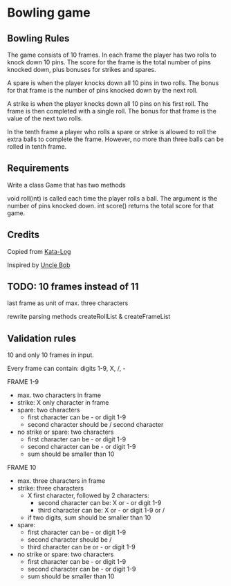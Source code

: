 # Bowling game

## Bowling Rules
The game consists of 10 frames. In each frame the player has two rolls to knock down 10 pins. The score for the frame is the total number of pins knocked down, plus bonuses for strikes and spares.

A spare is when the player knocks down all 10 pins in two rolls. The bonus for that frame is the number of pins knocked down by the next roll.

A strike is when the player knocks down all 10 pins on his first roll. The frame is then completed with a single roll. The bonus for that frame is the value of the next two rolls.

In the tenth frame a player who rolls a spare or strike is allowed to roll the extra balls to complete the frame. However, no more than three balls can be rolled in tenth frame.

## Requirements
Write a class Game that has two methods

void roll(int) is called each time the player rolls a ball. The argument is the number of pins knocked down.
int score() returns the total score for that game.

## Credits
Copied from [Kata-Log](https://kata-log.rocks/bowling-game-kata)

Inspired by [Uncle Bob](http://butunclebob.com/ArticleS.UncleBob.TheBowlingGameKata)

## TODO: 10 frames instead of 11
last frame as unit of max. three characters

rewrite parsing methods createRollList & createFrameList

## Validation rules
10 and only 10 frames in input.

Every frame can contain: digits 1-9, X, /, -

FRAME 1-9
* max. two characters in frame
* strike: X only character in frame
* spare: two characters
  * first character can be - or digit 1-9
  * second character should be / second character
* no strike or spare: two characters
  * first character can be - or digit 1-9
  * second character can be - or digit 1-9
  * sum should be smaller than 10

FRAME 10
* max. three characters in frame
* strike: three characters
  * X first character, followed by 2 characters:
    * second character can be: X or - or digit 1-9
    * third character can be: X or - or digit 1-9 or /
  * if two digits, sum should be smaller than 10
* spare: 
  * first character can be - or digit 1-9
  * second character should be / 
  * third character can be or - or digit 1-9
* no strike or spare: two characters
  * first character can be - or digit 1-9
  * second character can be - or digit 1-9
  * sum should be smaller than 10
